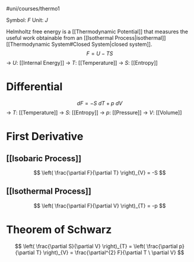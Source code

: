 #uni/courses/thermo1 

Symbol: $F$
Unit: $J$

Helmholtz free energy is a [[Thermodynamic Potential]] that measures the useful work obtainable from an [[Isothermal Process|isothermal]] [[Thermodynamic System#Closed System|closed system]].
$$
F = U - TS
$$
-> $U$: [[Internal Energy]]
-> $T$: [[Temperature]]
-> $S$: [[Entropy]]

# Differential

$$
dF = -S \ dT + p \ dV
$$
-> $T$: [[Temperature]]
-> $S$: [[Entropy]]
-> $p$: [[Pressure]]
-> $V$: [[Volume]]

# First Derivative

## [[Isobaric Process]]

$$
\left( \frac{\partial F}{\partial T} \right)_{V} = -S
$$

## [[Isothermal Process]]

$$
\left( \frac{\partial F}{\partial V} \right)_{T} = -p
$$

# Theorem of Schwarz

$$
\left( \frac{\partial S}{\partial V} \right)_{T}
= \left( \frac{\partial p}{\partial T} \right)_{V}
= \frac{\partial^{2} F}{\partial T \ \partial V}
$$